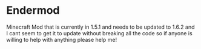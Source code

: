 Endermod
========

Minecraft Mod that is currently in 1.5.1 and needs to be updated to 1.6.2 and I cant seem to get it to update without breaking all the code so if anyone is willing to help with anything please help me!
